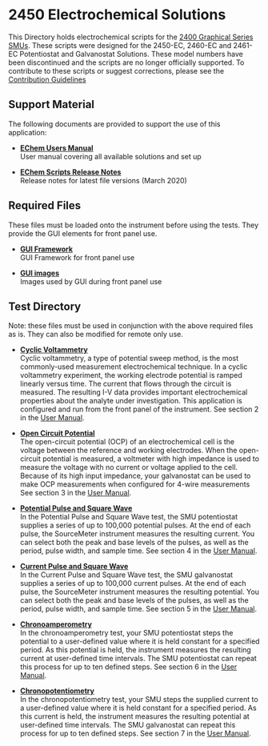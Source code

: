 # 2450 Electrochemical Solutions

This Directory holds electrochemical scripts for the [2400 Graphical Series SMUs](https://www.tek.com/en/products/keithley/source-measure-units/2400-graphical-series-sourcemeter). These scripts were designed for the 2450-EC, 2460-EC and 2461-EC Potentiostat and Galvanostat Solutions. These model numbers have been discontinued and the scripts are no longer officially supported. To contribute to these scripts or suggest corrections, please see the [Contribution Guidelines](/CONTRIBUTING.md)

## Support Material

The following documents are provided to support the use of this application:

* **[EChem Users Manual](./077110403_Mar2020_ECHEM_UM.pdf)**  
User manual covering all available solutions and set up

* **[EChem Scripts Release Notes](./077110403_Mar2020_ECHEM_UM.pdf)**  
Release notes for latest file versions (March 2020)

## Required Files

These files must be loaded onto the instrument before using the tests. They provide the GUI elements for front panel use.
* **[GUI Framework](./EC_Framework.tsp)**  
GUI Framework for front panel use

* **[GUI images](./EC_Images.tsp)**  
Images used by GUI during front panel use

## Test Directory
[comment]: **[Title](./directory)**  

Note: these files must be used in conjunction with the above required files as is. They can also be modified for remote only use. 

* **[Cyclic Voltammetry](./CyclicVoltammetry.tsp)**  
Cyclic voltammetry, a type of potential sweep method, is the most commonly-used measurement electrochemical technique. In a cyclic voltammetry experiment, the working electrode potential is ramped linearly versus time. The current that flows through the circuit is measured. The resulting I-V data provides important electrochemical properties about the analyte under investigation. This application is configured and run from the front panel of the instrument. 
See section 2 in the [User Manual](./077110403_Mar2020_ECHEM_UM.pdf).

* **[Open Circuit Potential](./OpenCircuitPotential.tsp)**  
The open-circuit potential (OCP) of an electrochemical cell is the voltage between the reference and working electrodes. When the open-circuit potential is measured, a voltmeter with high impedance is used to measure the voltage with no current or voltage applied to the cell. Because of its high input impedance, your galvanostat can be used to make OCP measurements when configured for 4-wire measurements
See section 3 in the [User Manual](./077110403_Mar2020_ECHEM_UM.pdf).

* **[Potential Pulse and Square Wave](./PotentialPulseAndSquareWave.tsp)**  
In the Potential Pulse and Square Wave test, the SMU potentiostat supplies a series of up to 100,000  potential pulses. At the end of each pulse, the SourceMeter instrument measures the resulting current. You can select both the peak and base levels of the pulses, as well as the period, pulse width, and sample time.
See section 4 in the [User Manual](./077110403_Mar2020_ECHEM_UM.pdf).

* **[Current Pulse and Square Wave](./CurrentPulseAndSquareWave.tsp)**  
In the Current Pulse and Square Wave test, the SMU galvanostat supplies a series of up to 100,000 current pulses. At the end of each pulse, the SourceMeter instrument measures the resulting potential. You can select both the peak and base levels of the pulses, as well as the period, pulse width, and sample time. See section 5 in the [User Manual](./077110403_Mar2020_ECHEM_UM.pdf).

* **[Chronoamperometry](./Chronoamperometry.tsp)**  
In the chronoamperometry test, your SMU potentiostat steps the potential to a user-defined value where it is held constant for a specified period. As this potential is held, the instrument measures the resulting current at user-defined time intervals. The SMU potentiostat can repeat this process for up to ten defined steps. 
See section 6 in the [User Manual](./077110403_Mar2020_ECHEM_UM.pdf).

* **[Chronopotentiometry](./Chronopotentiometry.tsp)**  
In the chronopotentiometry test, your SMU steps the supplied current to a user-defined value where it is held constant for a specified period. As this current is held, the instrument measures the resulting potential at user-defined time intervals. The SMU galvanostat can repeat this process for up to ten defined steps. 
See section 7 in the [User Manual](./077110403_Mar2020_ECHEM_UM.pdf).